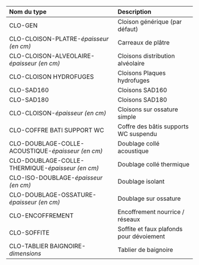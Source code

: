 **Nom du type**|**Description**
:--- | :---
CLO-GEN|Cloison générique (par défaut)
CLO-CLOISON-PLATRE-_épaisseur  (en cm)_|Carreaux de plâtre
CLO-CLOISON-ALVEOLAIRE-_épaisseur   (en cm)_|Cloisons distribution alvéolaire
CLO-CLOISON  HYDROFUGES|Cloisons Plaques hydrofuges
CLO-SAD160|Cloisons SAD160
CLO-SAD180|Cloisons SAD180
CLO-CLOISON-_épaisseur   (en cm)_|Cloisons sur ossature simple
CLO-COFFRE BATI SUPPORT WC|Coffre des bâtis supports WC suspendu
CLO-DOUBLAGE-COLLE-ACOUSTIQUE-_épaisseur   (en cm)_|Doublage collé acoustique
CLO-DOUBLAGE-COLLE-THERMIQUE-_épaisseur   (en cm)_|Doublage collé thermique
CLO-ISO-DOUBLAGE-_épaisseur   (en cm)_|Doublage isolant
CLO-DOUBLAGE-OSSATURE-_épaisseur   (en cm)_|Doublage sur ossature
CLO-ENCOFFREMENT|Encoffrement nourrice / réseaux
CLO-SOFFITE|Soffite et faux plafonds pour dévoiement
CLO-TABLIER  BAIGNOIRE-_dimensions_|Tablier de baignoire
